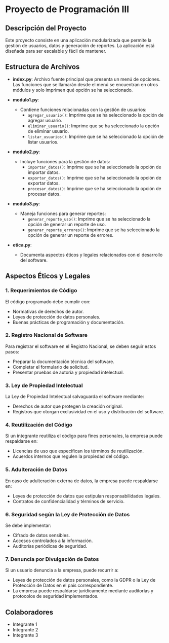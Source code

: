 # Proyecto de Programación III

## Descripción del Proyecto
Este proyecto consiste en una aplicación modularizada que permite la gestión de usuarios, datos y generación de reportes. La aplicación está diseñada para ser escalable y fácil de mantener.

## Estructura de Archivos

- **index.py**: Archivo fuente principal que presenta un menú de opciones. Las funciones que se llamarán desde el menú se encuentran en otros módulos y solo imprimen qué opción se ha seleccionado.

- **modulo1.py**: 
  - Contiene funciones relacionadas con la gestión de usuarios:
    - `agregar_usuario()`: Imprime que se ha seleccionado la opción de agregar usuario.
    - `eliminar_usuario()`: Imprime que se ha seleccionado la opción de eliminar usuario.
    - `listar_usuarios()`: Imprime que se ha seleccionado la opción de listar usuarios.

- **modulo2.py**:
  - Incluye funciones para la gestión de datos:
    - `importar_datos()`: Imprime que se ha seleccionado la opción de importar datos.
    - `exportar_datos()`: Imprime que se ha seleccionado la opción de exportar datos.
    - `procesar_datos()`: Imprime que se ha seleccionado la opción de procesar datos.

- **modulo3.py**:
  - Maneja funciones para generar reportes:
    - `generar_reporte_uso()`: Imprime que se ha seleccionado la opción de generar un reporte de uso.
    - `generar_reporte_errores()`: Imprime que se ha seleccionado la opción de generar un reporte de errores.

- **etica.py**:
  - Documenta aspectos éticos y legales relacionados con el desarrollo del software.

## Aspectos Éticos y Legales

### 1. Requerimientos de Código
El código programado debe cumplir con:
- Normativas de derechos de autor.
- Leyes de protección de datos personales.
- Buenas prácticas de programación y documentación.

### 2. Registro Nacional de Software
Para registrar el software en el Registro Nacional, se deben seguir estos pasos:
- Preparar la documentación técnica del software.
- Completar el formulario de solicitud.
- Presentar pruebas de autoría y propiedad intelectual.

### 3. Ley de Propiedad Intelectual
La Ley de Propiedad Intelectual salvaguarda el software mediante:
- Derechos de autor que protegen la creación original.
- Registros que otorgan exclusividad en el uso y distribución del software.

### 4. Reutilización del Código
Si un integrante reutiliza el código para fines personales, la empresa puede respaldarse en:
- Licencias de uso que especifican los términos de reutilización.
- Acuerdos internos que regulen la propiedad del código.

### 5. Adulteración de Datos
En caso de adulteración externa de datos, la empresa puede respaldarse en:
- Leyes de protección de datos que estipulan responsabilidades legales.
- Contratos de confidencialidad y términos de servicio.

### 6. Seguridad según la Ley de Protección de Datos
Se debe implementar:
- Cifrado de datos sensibles.
- Accesos controlados a la información.
- Auditorías periódicas de seguridad.

### 7. Denuncia por Divulgación de Datos
Si un usuario denuncia a la empresa, puede recurrir a:
- Leyes de protección de datos personales, como la GDPR o la Ley de Protección de Datos en el país correspondiente.
- La empresa puede respaldarse jurídicamente mediante auditorías y protocolos de seguridad implementados.

## Colaboradores
- Integrante 1
- Integrante 2
- Integrante 3

